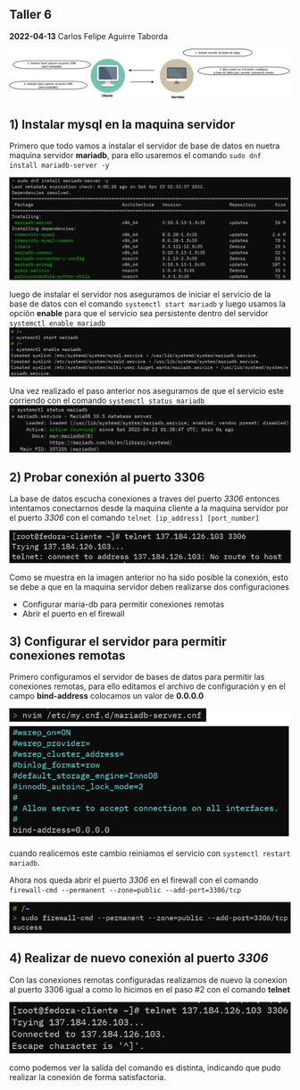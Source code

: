 ## Taller 6
<b>2022-04-13</b> Carlos Felipe Aguirre Taborda

<img src="./img/resume-work.png" />

## 1) Instalar mysql en la maquina servidor

Primero que todo vamos a instalar el servidor de base de datos en nuetra maquina servidor <b>mariadb</b>, para ello usaremos el comando
 `sudo dnf install mariadb-server -y`

<img src="./img/install-mariadb.PNG" />

luego de instalar el servidor nos aseguramos de iniciar el servicio de la base de datos 
con el comando `systemctl start mariadb` y luego usamos la opción <b>enable</b> para que el servicio sea persistente dentro del servidor
`systemctl enable mariadb`
<img src="./img/enable-mariadb.PNG" />

Una vez realizado el paso anterior nos aseguramos de que el servicio este corriendo
con el comando `systemctl status mariadb`
<img src="./img/status-mariadb.PNG" />

## 2) Probar conexión al puerto 3306

La base de datos escucha conexiones a traves del puerto *3306* entonces intentamos conectarnos desde la maquina cliente a la maquina servidor por el puerto *3306* con el comando `telnet [ip_address] [port_number]`

<img src="./img/trying-connect.PNG" />

Como se muestra en la imagen anterior no ha sido posible la conexión, esto se debe a que en la maquina servidor  deben realizarse dos configuraciones
 <ul>
 <li>Configurar maria-db para permitir conexiones remotas</li>
 <li>Abrir el puerto en el firewall</li>
 </ul>

## 3) Configurar el servidor para permitir conexiones remotas

Primero configuramos el servidor de bases de datos para permitir las conexiones remotas, para ello editamos el archivo de configuración y en el campo <b>bind-address</b> colocamos un valor de <b>0.0.0.0</b>

<img src="./img/allow-mariadb.png" />

cuando realicemos este cambio reiniamos el servicio con `systemctl restart mariadb`.

Ahora nos queda abrir el puerto *3306* en el firewall con el comando `firewall-cmd --permanent --zone=public --add-port=3306/tcp`

<img src="./img/enable-port-database.png" />

## 4) Realizar de nuevo conexión al puerto *3306*

Con las conexiones remotas configuradas realizamos de nuevo la conexion al puerto 3306 igual a como lo hicimos en el paso #2 con el comando <b>telnet</b>

<img src="./img/success-connect.png" />

como podemos ver la salida del comando es distinta, indicando que pudo realizar la conexión de forma satisfactoria.





